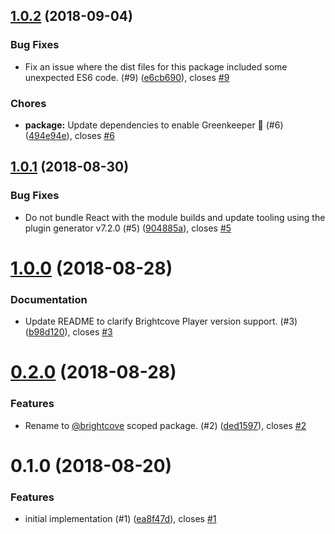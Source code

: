 <a name="1.0.2"></a>
## [1.0.2](https://github.com/brightcove/react-player-loader/compare/v1.0.1...v1.0.2) (2018-09-04)

### Bug Fixes

* Fix an issue where the dist files for this package included some unexpected ES6 code. (#9) ([e6cb690](https://github.com/brightcove/react-player-loader/commit/e6cb690)), closes [#9](https://github.com/brightcove/react-player-loader/issues/9)

### Chores

* **package:** Update dependencies to enable Greenkeeper 🌴 (#6) ([494e94e](https://github.com/brightcove/react-player-loader/commit/494e94e)), closes [#6](https://github.com/brightcove/react-player-loader/issues/6)

<a name="1.0.1"></a>
## [1.0.1](https://github.com/brightcove/react-player-loader/compare/v1.0.0...v1.0.1) (2018-08-30)

### Bug Fixes

* Do not bundle React with the module builds and update tooling using the plugin generator v7.2.0 (#5) ([904885a](https://github.com/brightcove/react-player-loader/commit/904885a)), closes [#5](https://github.com/brightcove/react-player-loader/issues/5)

<a name="1.0.0"></a>
# [1.0.0](https://github.com/brightcove/react-player-loader/compare/v0.2.0...v1.0.0) (2018-08-28)

### Documentation

* Update README to clarify Brightcove Player version support. (#3) ([b98d120](https://github.com/brightcove/react-player-loader/commit/b98d120)), closes [#3](https://github.com/brightcove/react-player-loader/issues/3)

<a name="0.2.0"></a>
# [0.2.0](https://github.com/brightcove/react-brightcove-player/compare/v0.1.0...v0.2.0) (2018-08-28)

### Features

* Rename to [@brightcove](https://github.com/brightcove) scoped package. (#2) ([ded1597](https://github.com/brightcove/react-brightcove-player/commit/ded1597)), closes [#2](https://github.com/brightcove/react-brightcove-player/issues/2)

<a name="0.1.0"></a>
# 0.1.0 (2018-08-20)

### Features

* initial implementation (#1) ([ea8f47d](https://github.com/brightcove/react-brightcove-player/commit/ea8f47d)), closes [#1](https://github.com/brightcove/react-brightcove-player/issues/1)

